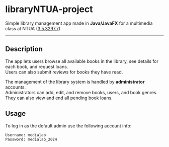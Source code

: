 # libraryNTUA-project

Simple library management app made in **Java/JavaFX** for a multimedia class at NTUA ([3.5.3297.7](https://www.ece.ntua.gr/gr/undergraduate/courses/3297)).

---

## Description

The app lets users browse all available books in the library, see details for each book, and request loans.  
Users can also submit reviews for books they have read.

The management of the library system is handled by **administrator** accounts.  
Administrators can add, edit, and remove books, users, and book genres.  
They can also view and end all pending book loans.

## Usage

To log in as the default admin use the following account info:
```txt
Username: medialab
Password: medialab_2024
